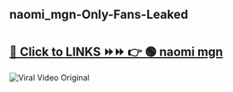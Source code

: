 
 ## naomi_mgn-Only-Fans-Leaked

# <h2><a href="https://clipsfans.com/naomi_mgn&ref=git">🔗 Click to LINKS ⏩⏩ 👉 🟢 naomi mgn </a></h2>

<a href="https://clipsfans.com/naomi_mgn&ref=git" rel="nofollow" data-target="animated-image.originalLink"><img src="https://i.ibb.co.com/xMMVF88/686577567.gif" alt="Viral Video Original" style="max-width: 100%; display: inline-block;" data-target="animated-image.originalImage"></a>
